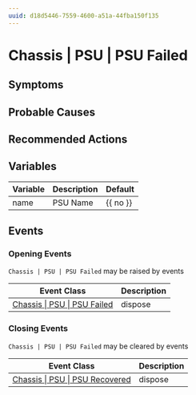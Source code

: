 ```yaml
---
uuid: d18d5446-7559-4600-a51a-44fba150f135
---
```

# Chassis | PSU | PSU Failed

## Symptoms

## Probable Causes

## Recommended Actions

## Variables

| Variable | Description | Default  |
| -------- | ----------- | -------- |
| name     | PSU Name    | {{ no }} |

## Events

### Opening Events
`Chassis | PSU | PSU Failed` may be raised by events

| Event Class                                                                             | Description |
| --------------------------------------------------------------------------------------- | ----------- |
| [Chassis \| PSU \| PSU Failed](ref://event-classes-reference/chassis/psu/psu-failed.md) | dispose     |

### Closing Events
`Chassis | PSU | PSU Failed` may be cleared by events

| Event Class                                                                                   | Description |
| --------------------------------------------------------------------------------------------- | ----------- |
| [Chassis \| PSU \| PSU Recovered](ref://event-classes-reference/chassis/psu/psu-recovered.md) | dispose     |
